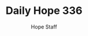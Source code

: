 ---
image: /assets/img/daily-hope-default-artwork.png
title: Daily Hope 336
number: 336
categories:
  - Daily Hope
author: Hope Staff
notes: Daily Hope 336
embed: >-
  EMBED_GOES_HERE
---